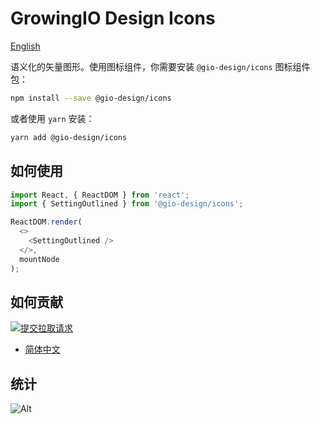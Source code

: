 # GrowingIO Design Icons

[English](./README.en-US.md)

语义化的矢量图形。使用图标组件，你需要安装 `@gio-design/icons` 图标组件包：

```bash
npm install --save @gio-design/icons
```

或者使用 `yarn` 安装：

```bash
yarn add @gio-design/icons
```

## 如何使用

```javascript
import React, { ReactDOM } from 'react';
import { SettingOutlined } from '@gio-design/icons';

ReactDOM.render(
  <>
    <SettingOutlined />
  </>,
  mountNode
);
```

## 如何贡献

[![提交拉取请求](https://img.shields.io/badge/PRs-welcome-brightgreen.svg?style=flat-square)](http://makeapullrequest.com)

- [简体中文](./CONTRIBUTING.zh-CN.md)

## 统计

![Alt](https://repobeats.axiom.co/api/embed/3310c28ae87d7da6bc70eec315b9cb13f428e668.svg "Repobeats analytics image")
